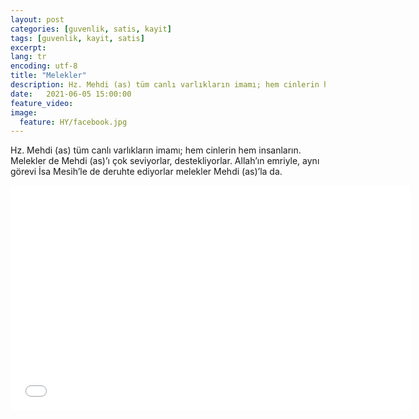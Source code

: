 ```yaml
---
layout: post
categories: [guvenlik, satis, kayit]
tags: [guvenlik, kayit, satis]
excerpt: 
lang: tr
encoding: utf-8
title: "Melekler"
description: Hz. Mehdi (as) tüm canlı varlıkların imamı; hem cinlerin hem insanların.
date:   2021-06-05 15:00:00
feature_video: 
image:
  feature: HY/facebook.jpg
---
```


Hz. Mehdi (as) tüm canlı varlıkların imamı; hem cinlerin hem insanların. Melekler de Mehdi (as)’ı çok seviyorlar, destekliyorlar. Allah’ın emriyle, aynı görevi İsa Mesih’le de deruhte ediyorlar melekler Mehdi (as)’la da.

<iframe src="//vidmoly.to/embed-6ole5slykob3.html" scrolling="no" frameborder="0" width="640" height="360" allowfullscreen="true" webkitallowfullscreen="true" mozallowfullscreen="true"></iframe>
